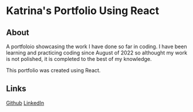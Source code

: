 # Katrina's Portfolio Using React

## About
 A portfoloio showcasing the work I have done so far in coding.
 I have been learning and practicing coding since August of 2022 so althought
 my work is not polished, it is completed to the best of my knowledge.
 
 This portfolio was created using React.

 ## Links
[Github](https://github.com/kmanoovi/)
[LinkedIn](https://www.linkedin.com/in/katie-mandovi-931354246/)
 